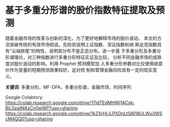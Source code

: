 # 基于多重分形谱的股价指数特征提取及预测

随着金融市场的改革与创新的深化，为了更好地解释市场的股价波动，
本文的方法突破传统的有效市场假说。先检验说明上证指数、深证指数和纳
斯达克指数具有“尖端胖尾”的特性，说明其分布不是正态分布。进一步基
于多重分形及多重分形谱理论，对三种指数进行多重分形特征实证及比较，
分析不同金融市场的成熟度对股价波动的影响。利用 Prophet 预测模型加
入多重分形参数对比仅使用收盘价作为变量的短期预测效果较好，这对控
制和管理金融风险具有一定的现实意义。


**关键词**: 多重分形，MF-DFA，多重分形谱，金融市场，时间序列


Google Colabtory:
https://colab.research.google.com/drive/17IdTEdMHWj1ACsk-BiL0zatNAzCv0wWP?usp=sharing
https://colab.research.google.com/drive/1kZXrHLjLPXDnLtQ6l18ULWu3WScM4QQ0?usp=sharing
